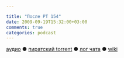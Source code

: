 ```yaml
---

title: "После РТ 154"
date: 2009-09-19T15:32:00+03:00
comments: true
categories: podcast
---
```

[аудио](http://cdn.radio-t.com/rt154post.mp3) ● [пиратский torrent](http://pirates.radio-t.com/torrents/rt154post.mp3.torrent) ● [лог чата](http://chat.radio-t.com/logs/radio-t-154.html) ● [wiki](http://wiki.radio-t.com/%D0%9F%D0%BE%D1%81%D0%BB%D0%B5_%D0%A0%D0%A2_154)<audio src="http://cdn.radio-t.com/rt154post.mp3" preload="none">

